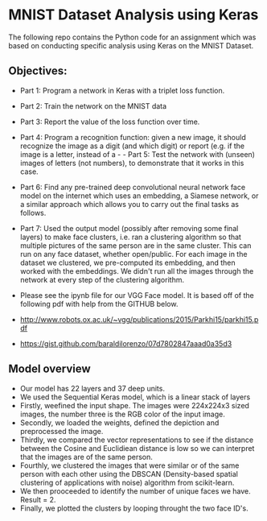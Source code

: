 # MNIST Dataset Analysis using Keras
The following repo contains the Python code for an assignment which was based on conducting specific analysis using Keras on the MNIST Dataset.

## Objectives:

- Part 1: Program a network in Keras with a triplet loss function.
- Part 2: Train the network on the MNIST data
- Part 3: Report the value of the loss function over time.
- Part 4: Program a recognition function: given a new image, it should recognize the image as a digit (and which digit) or report (e.g. if the image is a letter, instead of a - - Part 5: Test the network with (unseen) images of letters (not numbers), to demonstrate that it works in this case.
- Part 6: Find any pre-trained deep convolutional neural network face model on the internet which uses an embedding, a Siamese network, or a similar approach which allows you to carry out the final tasks as follows.
- Part 7: Used the output model (possibly after removing some final layers) to make face clusters, i.e. ran a clustering algorithm so that multiple pictures of the same person are in the same cluster. This can run on any face dataset, whether open/public. For each image in the dataset we clustered, we pre-computed its embedding, and then worked with the embeddings. We didn't run all the images through the network at every step of the clustering algorithm.

 - Please see the ipynb file for our VGG Face model. It is based off of the following pdf with help from the GITHUB below.
- http://www.robots.ox.ac.uk/~vgg/publications/2015/Parkhi15/parkhi15.pdf
- https://gist.github.com/baraldilorenzo/07d7802847aaad0a35d3

## Model overview
- Our model has 22 layers and 37 deep units.
- We used the Sequential Keras model, which is a linear stack of layers
- Firstly, weefined the input shape. The images were 224x224x3 sized images, the number three is the RGB color of the input image.
- Secondly, we loaded the weights, defined the depiction and preprocessed the image.
- Thirdly, we compared the vector representations to see if the distance between the Cosine and Euclidiean distance is low so we can interpret that the images are of the same person.
- Fourthly, we clustered the images that were similar or of the same person with each other using the DBSCAN (Density-based spatial clustering of applications with noise) algorithm from scikit-learn.
- We then prooceeded to identify the number of unique faces we have. Result = 2.
- Finally, we plotted the clusters by looping throught the two face ID's.
